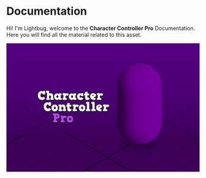 # Documentation

Hi! I'm Lightbug, welcome to the **Character Controller Pro** Documentation. Here you will find all the material related to this asset.

![](.gitbook/assets/keyimage_cover.png)

